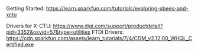 Getting Started:
  https://learn.sparkfun.com/tutorials/exploring-xbees-and-xctu

Drivers for X-CTU: https://www.digi.com/support/productdetail?pid=3352&osvid=57&type=utilities
FTDI Drivers: https://cdn.sparkfun.com/assets/learn_tutorials/7/4/CDM_v2.12.00_WHQL_Certified.exe
